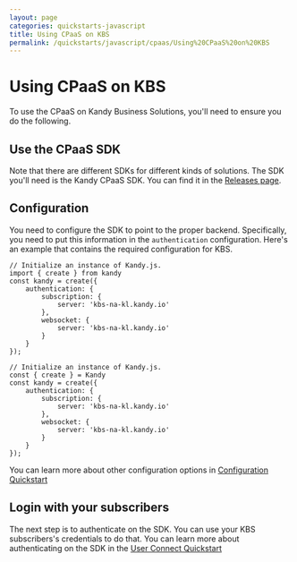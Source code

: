 ```yaml
---
layout: page
categories: quickstarts-javascript
title: Using CPaaS on KBS
permalink: /quickstarts/javascript/cpaas/Using%20CPaaS%20on%20KBS
---
```


# Using CPaaS on KBS

To use the CPaaS on Kandy Business Solutions, you'll need to ensure you do the following.

## Use the CPaaS SDK

Note that there are different SDKs for different kinds of solutions. The SDK you'll need is the Kandy CPaaS SDK. You can find it in the [Releases page](../../releases).

## Configuration

You need to configure the SDK to point to the proper backend. Specifically, you need to put this information in the `authentication` configuration. Here's an example that contains the required configuration for KBS.

``` exclude javascript
// Initialize an instance of Kandy.js.
import { create } from kandy
const kandy = create({
    authentication: {
        subscription: {
            server: 'kbs-na-kl.kandy.io'
        },
        websocket: {
            server: 'kbs-na-kl.kandy.io'
        }
    }
});
```

``` hidden javascript
// Initialize an instance of Kandy.js.
const { create } = Kandy
const kandy = create({
    authentication: {
        subscription: {
            server: 'kbs-na-kl.kandy.io'
        },
        websocket: {
            server: 'kbs-na-kl.kandy.io'
        }
    }
});
```

You can learn more about other configuration options in [Configuration Quickstart](index.html#Configurations)

## Login with your subscribers

The next step is to authenticate on the SDK. You can use your KBS subscribers's credentials to do that. You can learn more about authenticating on the SDK in the [User Connect Quickstart](index.html#User%20Connect)

